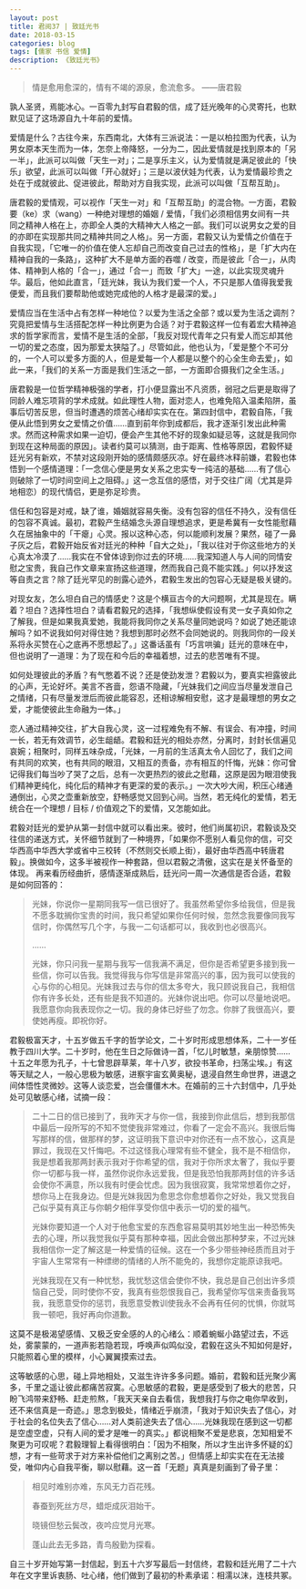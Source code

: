 ```yaml
---
layout: post
title: 君阅37 | 致廷光书
date: 2018-03-15
categories: blog
tags: [儒家 书信 爱情]
description: 《致廷光书》
---
```


<blockquote>
<p> 情是愈用愈深的，情有不竭的源泉，愈流愈多。   ——唐君毅</p>
</blockquote>

<p>孰人圣贤，焉能冰心。一百零九封写自君毅的信，成了廷光晚年的心灵寄托，也默默见证了这场源自九十年前的爱情。</p>

<p>爱情是什么？古往今来，东西南北，大体有三派说法：一是以柏拉图为代表，认为男女原本天生而为一体，怎奈上帝降怒，一分为二，因此爱情就是找到原本的「另一半」，此派可以叫做「天生一对」；二是享乐主义，认为爱情就是满足彼此的「快乐」欲望，此派可以叫做「开心就好」；三是以波伏娃为代表，认为爱情最珍贵之处在于成就彼此、促进彼此，帮助对方自我实现，此派可以叫做「互帮互助」。</p>

<p>唐君毅的爱情观，可以视作「天生一对」和「互帮互助」的混合物。一方面，君毅要（ke）求（wang）一种绝对理想的婚姻 / 爱情，「我们必须相信男女间有一共同之精神人格在上，亦即全人类的大精神大人格之一部。我们可以说男女之爱的目的亦即在实现那共同之精神共同之人格」。另一方面，君毅又认为爱情之价值在于自我实现，「它唯一的价值在使人忘却自己而改变自己过去的性格」，是「扩大内在精神自我的一条路」，这种扩大不是单方面的吞噬 / 改变，而是彼此「合一」，从肉体、精神到人格的「合一」，通过「合一」而致「扩大」一途，以此实现灵魂升华。最后，他如此直言，「廷光妹，我认为我们爱一个人，不只是那人值得我爱我便爱，而且我们要帮助他或她完成他的人格才是最深的爱。」</p>

<p>爱情应当在生活中占有怎样一种地位？以爱为生活之全部？或以爱为生活之调剂？究竟把爱情与生活搭配怎样一种比例更为合适？对于君毅这样一位有着宏大精神追求的哲学家而言，爱情不是生活的全部，「我反对现代青年之只有爱人而忘却其他一切的爱之态度，因为那爱太狭隘了。」尽管如此，他也认为，「爱是整个不可分的，一个人可以爱多方面的人，但是爱每一个人都是以整个的心全生命去爱」，如此一来，「我们的关系一方面是我们生活之一部，一方面即合摄我们之全生活。」</p>

<p>唐君毅是一位哲学精神极强的学者，打小便显露出不凡资质，弱冠之后更是取得了同龄人难忘项背的学术成就。如此理性人物，面对恋人，也难免陷入温柔陷阱，虽事后切苦反思，但当时遭遇的烦苦心绪却实实在在。第四封信中，君毅自陈，「我便从此悟到男女之爱情之价值……直到前年你到成都后，我才逐渐引发出此种需求。然而这种需求如果一迫切，便会产生其他不好的现象如疑忌等，这就是我同你到现在这种局面的原因」。读者约莫可以猜测，由于距离、性格等原因，君毅怀疑廷光另有新欢，不禁对这段刚开始的感情颇感灰凉。好在最终冰释前嫌，君毅也体悟到一个感情道理：「一念信心便是男女关系之忠实专一纯洁的基础……有了信心则破除了一切时间空间上之阻碍。」这一念互信的感悟，对于交往广阔（尤其是异地相恋）的现代情侣，更是弥足珍贵。</p>

<p>信任和包容是对戒，缺了谁，婚姻就容易失衡。没有包容的信任不持久，没有信任的包容不真诚。最初，君毅产生结婚念头源自理想追求，更是希冀有一女性能慰藉久在居抽象中的「干瘪」心灵。报以这种心态，何以能顺利发展？果然，碰了一鼻子灰之后，君毅开始反省对廷光的种种「自大之处」，「我以往对于你这些地方的关心真太冷漠了……我实在不曾体谅到你过去的环境……我深知道人与人间的同情安慰之宝贵，我自己作文章来宣扬这些道理，然而我自己竟不能实践。」何以抒发这等自责之言？除了廷光罕见的剖露心迹外，君毅生发出的包容心无疑是极关键的。</p>

<p>对现女友，怎么坦白自己的情感史？这是个横亘古今的大问题啊，尤其是现在。瞒着？坦白？选择性坦白？请看君毅兄的选择，「我想纵使假设有灵一女子真如你之了解我，但是如果我真爱她，我能将我同你之关系尽量同她说吗？如说了她还能谅解吗？如不说我如何对得住她？我想到那时必然不会同她说的。则我同你的一段关系将永买赞在心之底再不愿想起了。」这番话虽有「巧言哄骗」廷光的意味在中，但也说明了一道理：为了现在和今后的幸福着想，过去的悲苦唯有不提。</p>

<p>如何处理彼此的矛盾？有气憋着不说？还是使劲发泄？君毅以为，要真实袒露彼此的心声，无论好坏。美言不吝啬，怨语不隐藏，「光妹我们之间应当尽量发泄自己之情绪，只有尽量发泄后而彼此能容忍，还相谅解相安慰，这才是最理想的男女之爱，才能使彼此生命融为一体。」</p>

<p>恋人通过精神交往，扩大自我心灵，这一过程难免有不解、有误会、有冲撞，时间一长，若无有效调节，必生龃龉。君毅和廷光的相处亦然，分离时，封封长信遍见哀婉；相聚时，同样五味杂成，「光妹，一月前的生活真太令人回忆了，我们之间有共同的欢笑，也有共同的眼泪，又相互的责备，亦有相互的忏悔，光妹：你可曾记得我们每当吵了哭了之后，总有一次更热烈的彼此之慰藉，这原是因为眼泪使我们精神更纯化，纯化后的精神才有更深的爱的表示。」一次大吵大闹，积压心绪通通倒出，心灵之壶重新放空，舒畅感觉又回到心间。当然，若无纯化的爱情，若无统合在一个理想 / 目标 / 价值观之下的爱情，又怎能如此。</p>

<p>君毅对廷光的爱护从第一封信中就可以看出来。彼时，他们尚属初识，君毅谈及交往信的递送方式，关怀细节就到了一种境界，「如果你不愿别人看见你的信，可交华西高中华西大学或省中三校转（不然则交长顺上街），最好由华西高中转唐君毅」。换做如今，这多半被视作一种套路，但以君毅之清傲，这实在是关怀备至的体现。 再来看历经曲折，感情逐渐成熟后，廷光问一周一次通信是否合适，君毅是如何回答的：</p>

<blockquote>
<p>光妹，你说你一星期同我写一信已很好了。我虽然希望你多给我信，但是我不愿多耽搁你宝贵的时间，我只希望如果你任何时候，忽然念我要像同我写信时，你偶然写几个字，与我一二句话都可以，我收到也必很高兴。</p>

<p>……</p>

<p>光妹，你只问我一星期与我写一信我满不满足，但你是否希望更多接到我一些信，你可以告我。我觉得我与你写信是非常高兴的事，因为我可以使我的心与你的心相见。光妹我过去与你的信太多夸大，我只顾说我自己，我相信你有许多长处，还有些是我不知道的。光妹你说出吧。你可以尽量地说吧。我愿意你向我表现你之一切。我的身体已好些了勿念。你胖了我很高兴，要使她再瘦。即祝你好。</p>
</blockquote>

<p>君毅极富天才，十五岁做五千字的哲学论文，二十岁时形成思想体系，二十一岁任教于四川大学。二十岁时，他在生日之际做诗一首，「忆儿时敏慧，亲朋惊赞……十五之年愿为孔子，十七曾思辟草莱，年十八岁，欲投书革命，扫荡尘埃。」有这等天赋之人，一般心思极为敏感，进察宇宙玄黄奥秘，退浸自然生命世界，进退之间体悟性灵微妙。这等人谈恋爱，岂会僵僵木木。在婚前的三十六封信中，几乎处处可见敏感心绪，试摘一段：</p>

<blockquote>
<p>二十二日的信已接到了，我昨天才与你一信，我接到你此信后，想到我那信中最后一段所写的不知不觉使我非常难过，你看了一定会不高兴。我很后悔写那样的信，做那样的梦，这证明我下意识中对你还有一点不放心，这真是罪过，我现在又忏悔吧。不过这怪我心理常有些不健全，我不是不相信你，我是想着我那两封表示我对于你希望的信，我对于你所求太奢了，我似乎要你一切都与我一样，虽然你说你永远爱我，但是我恐怕我那两封信的许多话会使你不满意，所以我有时便会忧虑。因为我很寂寞，我常常想着你之好，想你马上在我身边。但是光妹我因为愈思念你愈想着你之好处，我又觉我自己似乎莫有真正与你朝夕相伴享受你信中表示一切的爱的福气。</p>

<p>光妹你要知道一个人对于他愈宝爱的东西愈容易莫明其妙地生出一种恐怖失去的心理，所以我觉我似乎莫有那种幸福，因此会做出那种梦来，不过光妹我相信你一定了解这是一种爱情的征候。这在一个多少带些神经质而且对于宇宙人生常常有一种缥缈的情绪的人所不能免的，我想你定能原谅我吧。</p>

<p>光妹我现在又有一种忧愁，我忧愁这信会使你不快，我总是自己创出许多烦恼自己受，同时使你不安，我真有些怨恨我自己，我希望你写信来责备我骂我，我愿意受你的惩罚，我愿意受教训使我永不会再有任何的忧惧，你就骂我一顿吧，我好再向你道歉。</p>
</blockquote>

<p>这莫不是极渴望感情、又极乏安全感的人的心绪么：顺着蜿蜒小路望过去，不远处，雾蒙蒙的，一道声影若隐若现，呼唤声似鸣似没，君毅在这头不知如何是好，只能照着心里的模样，小心翼翼摸索过去。</p>

<p>这等敏感的心思，碰上异地相处，又滋生许许多多问题。婚前，君毅和廷光聚少离多，千里之遥让彼此都痛苦寂寞。心思敏感的君毅，更是感受到了极大的悲苦，只盼飞鸿带来舒畅、赶走煎熬，「我天天亲自去看信，我想我打与你之电你早收到，还不来信真是一奇迹。」思念到极处，情绪近乎崩溃，「我对于知识失去了信心，对于社会的名位失去了信心……对人类前途失去了信心……光妹我现在感到这一切都是空虚空虚，只有人间的爱才是唯一的真实。」都说相聚不爱是悲哀，怎知相爱不聚更为可叹呢？君毅理智上看得很明白：「因为不相聚，所以才生出许多怀疑的幻想，才有一些苛求于对方来补偿他们之离别之苦。」但情感上却实实在在无法接受，唯仰内心自我平衡，聊以慰藉。这一首「无题」真真是刻画到了骨子里：</p>

<blockquote>
<p>相见时难别亦难，东风无力百花残。</p>

<p>春蚕到死丝方尽，蜡炬成灰泪始干。</p>

<p>晓镜但愁云鬓改，夜吟应觉月光寒。</p>

<p>蓬山此去无多路，青鸟殷勤为探看。</p>
</blockquote>

<p>自三十岁开始写第一封信起，到五十六岁写最后一封信终，君毅和廷光用了二十六年在文字里诉衷肠、吐心绪，他们做到了最初的朴素承诺：相濡以沫，连枝共冢。        </p>










